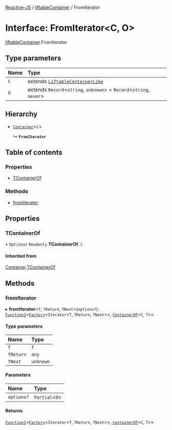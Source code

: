 [Reactive-JS](../README.md) / [liftableContainer](../modules/liftableContainer.md) / FromIterator

# Interface: FromIterator<C, O\>

[liftableContainer](../modules/liftableContainer.md).FromIterator

## Type parameters

| Name | Type |
| :------ | :------ |
| `C` | extends [`LiftableContainerLike`](liftableContainer.LiftableContainerLike.md) |
| `O` | extends `Record`<`string`, `unknown`\> = `Record`<`string`, `never`\> |

## Hierarchy

- [`Container`](container.Container.md)<`C`\>

  ↳ **`FromIterator`**

## Table of contents

### Properties

- [TContainerOf](liftableContainer.FromIterator.md#tcontainerof)

### Methods

- [fromIterator](liftableContainer.FromIterator.md#fromiterator)

## Properties

### TContainerOf

• `Optional` `Readonly` **TContainerOf**: `C`

#### Inherited from

[Container](container.Container.md).[TContainerOf](container.Container.md#tcontainerof)

## Methods

### fromIterator

▸ **fromIterator**<`T`, `TReturn`, `TNext`\>(`options?`): [`Function1`](../modules/functions.md#function1)<[`Factory`](../modules/functions.md#factory)<`Iterator`<`T`, `TReturn`, `TNext`\>\>, [`ContainerOf`](../modules/container.md#containerof)<`C`, `T`\>\>

#### Type parameters

| Name | Type |
| :------ | :------ |
| `T` | `T` |
| `TReturn` | `any` |
| `TNext` | `unknown` |

#### Parameters

| Name | Type |
| :------ | :------ |
| `options?` | `Partial`<`O`\> |

#### Returns

[`Function1`](../modules/functions.md#function1)<[`Factory`](../modules/functions.md#factory)<`Iterator`<`T`, `TReturn`, `TNext`\>\>, [`ContainerOf`](../modules/container.md#containerof)<`C`, `T`\>\>
